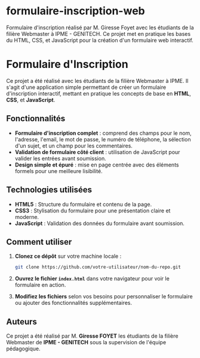 # formulaire-inscription-web
Formulaire d'inscription réalisé par M. Giresse Foyet avec les étudiants de la filière Webmaster à IPME - GENITECH. Ce projet met en pratique les bases du HTML, CSS, et JavaScript pour la création d'un formulaire web interactif.

# Formulaire d'Inscription

Ce projet a été réalisé avec les étudiants de la filière Webmaster à IPME. Il s'agit d'une application simple permettant de créer un formulaire d'inscription interactif, mettant en pratique les concepts de base en **HTML**, **CSS**, et **JavaScript**.

## Fonctionnalités

- **Formulaire d'inscription complet** : comprend des champs pour le nom, l'adresse, l'email, le mot de passe, le numéro de téléphone, la sélection d'un sujet, et un champ pour les commentaires.
- **Validation de formulaire côté client** : utilisation de JavaScript pour valider les entrées avant soumission.
- **Design simple et épuré** : mise en page centrée avec des éléments formels pour une meilleure lisibilité.

## Technologies utilisées

- **HTML5** : Structure du formulaire et contenu de la page.
- **CSS3** : Stylisation du formulaire pour une présentation claire et moderne.
- **JavaScript** : Validation des données du formulaire avant soumission.

## Comment utiliser

1. **Clonez ce dépôt** sur votre machine locale :
   ```bash
   git clone https://github.com/votre-utilisateur/nom-du-repo.git
   ```

2. **Ouvrez le fichier `index.html`** dans votre navigateur pour voir le formulaire en action.

3. **Modifiez les fichiers** selon vos besoins pour personnaliser le formulaire ou ajouter des fonctionnalités supplémentaires.

## Auteurs

Ce projet a été réalisé par M. **Giresse FOYET** les étudiants de la filière Webmaster de **IPME - GENITECH** sous la supervision de l'équipe pédagogique.
